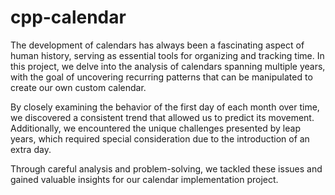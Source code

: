 # cpp-calendar
The development of calendars has always been a fascinating aspect of human history, serving as essential tools for organizing and tracking time. In this project, we delve into the analysis of calendars spanning multiple years, with the goal of uncovering recurring patterns that can be manipulated to create our own custom calendar.

By closely examining the behavior of the first day of each month over time, we discovered a consistent trend that allowed us to predict its movement. Additionally, we encountered the unique challenges presented by leap years, which required special consideration due to the introduction of an extra day.

Through careful analysis and problem-solving, we tackled these issues and gained valuable insights for our calendar implementation project. 
